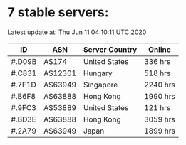 # 7 stable servers:

Latest update at: Thu Jun 11 04:10:11 UTC 2020

| ID | ASN | Server Country | Online |
| -- | --- | -------------- | ------ |
| #.D09B | AS174 | United States | 336 hrs |
| #.C831 | AS12301 | Hungary | 518 hrs |
| #.7F1D | AS63949 | Singapore | 2240 hrs |
| #.B6F8 | AS63888 | Hong Kong | 1990 hrs |
| #.9FC3 | AS53889 | United States | 121 hrs |
| #.BD3E | AS63888 | Hong Kong | 3059 hrs |
| #.2A79 | AS63949 | Japan | 1899 hrs |

